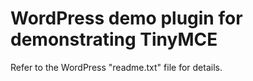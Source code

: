 # WordPress demo plugin for demonstrating TinyMCE

Refer to the WordPress "readme.txt" file for details.

